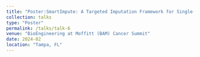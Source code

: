 ```yaml
---
title: "Poster:SmartImpute: A Targeted Imputation Framework for Single-cell Transcriptome Data"
collection: talks
type: "Poster"
permalink: /talks/talk-6
venue: "BioEngineering at Moffitt (BAM) Cancer Summit"
date: 2024-02
location: "Tampa, FL"
---
```

